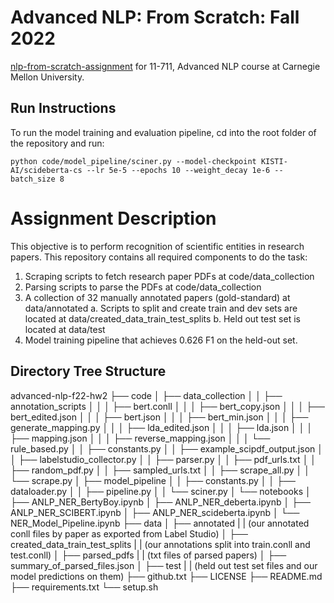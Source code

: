 # Advanced NLP: From Scratch: Fall 2022
[nlp-from-scratch-assignment](https://github.com/neubig/nlp-from-scratch-assignment-2022/) for 11-711, Advanced NLP course at Carnegie Mellon University.

## Run Instructions
To run the model training and evaluation pipeline, cd into the root folder of the repository and run:

`python code/model_pipeline/sciner.py --model-checkpoint KISTI-AI/scideberta-cs --lr 5e-5 --epochs 10 --weight_decay 1e-6 --batch_size 8`

# Assignment Description
This objective is to perform recognition of scientific entities in research papers. 
This repository contains all required components to do the task: 
1. Scraping scripts to fetch research paper PDFs at code/data_collection
2. Parsing scripts to parse the PDFs at code/data_collection
3. A collection of 32 manually annotated papers (gold-standard) at data/annotated
    a. Scripts to split and create train and dev sets are located at data/created_data_train_test_splits
    b. Held out test set is located at data/test
4. Model training pipeline that achieves 0.626 F1 on the held-out set.


## Directory Tree Structure

advanced-nlp-f22-hw2
├── code
│   ├── data_collection
│   │   ├── annotation_scripts
│   │   │   ├── bert.conll
│   │   │   ├── bert_copy.json
│   │   │   ├── bert_edited.json
│   │   │   ├── bert.json
│   │   │   ├── bert_min.json
│   │   │   ├── generate_mapping.py
│   │   │   ├── lda_edited.json
│   │   │   ├── lda.json
│   │   │   ├── mapping.json
│   │   │   ├── reverse_mapping.json
│   │   │   └── rule_based.py
│   │   ├── constants.py
│   │   ├── example_scipdf_output.json
│   │   ├── labelstudio_collector.py
│   │   ├── parser.py
│   │   ├── pdf_urls.txt
│   │   ├── random_pdf.py
│   │   ├── sampled_urls.txt
│   │   ├── scrape_all.py
│   │   └── scrape.py
│   ├── model_pipeline
│   │   ├── constants.py
│   │   ├── dataloader.py
│   │   ├── pipeline.py
│   │   └── sciner.py
│   └── notebooks
│       ├── ANLP_NER_BertyBoy.ipynb
│       ├── ANLP_NER_deberta.ipynb
│       ├── ANLP_NER_SCIBERT.ipynb
│       ├── ANLP_NER_scideberta.ipynb
│       └── NER_Model_Pipeline.ipynb
├── data
│   ├── annotated
|   |       (our annotated conll files by paper as exported from Label Studio)
│   ├── created_data_train_test_splits
|   |       (our annotations split into train.conll and test.conll)
│   ├── parsed_pdfs
|   |       (txt files of parsed papers)
│   ├── summary_of_parsed_files.json
│   ├── test
|   |       (held out test set files and our model predictions on them)
├── github.txt
├── LICENSE
├── README.md
├── requirements.txt
└── setup.sh